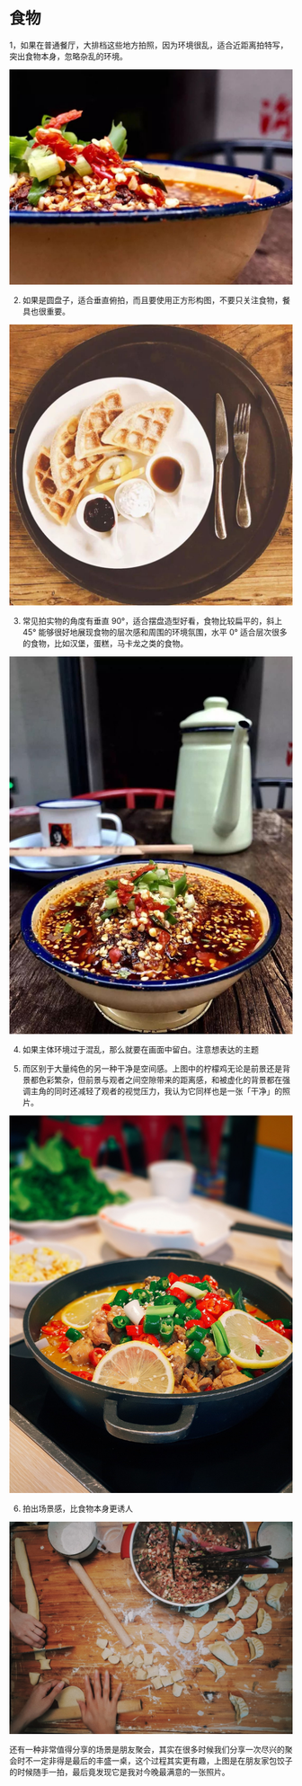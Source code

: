 
# 食物


1，如果在普通餐厅，大排档这些地方拍照，因为环境很乱，适合近距离拍特写，突出食物本身，忽略杂乱的环境。

![](/assets/images/2021-09-09-23-34-17.png)

2. 如果是圆盘子，适合垂直俯拍，而且要使用正方形构图，不要只关注食物，餐具也很重要。

![](/assets/images/2021-09-09-23-34-37.png)

3. 常见拍实物的角度有垂直 90°，适合摆盘造型好看，食物比较扁平的，斜上 45° 能够很好地展现食物的层次感和周围的环境氛围，水平 0° 适合层次很多的食物，比如汉堡，蛋糕，马卡龙之类的食物。

![](/assets/images/2021-09-09-23-35-01.png)

4. 如果主体环境过于混乱，那么就要在画面中留白。注意想表达的主题


5. 而区别于大量纯色的另一种干净是空间感。上图中的柠檬鸡无论是前景还是背景都色彩繁杂，但前景与观者之间空隙带来的距离感，和被虚化的背景都在强调主角的同时还减轻了观者的视觉压力，我认为它同样也是一张「干净」的照片。

![](/assets/images/2021-10-04-22-51-23.png)

6. 拍出场景感，比食物本身更诱人

![](/assets/images/2021-10-04-22-52-47.png)

还有一种非常值得分享的场景是朋友聚会，其实在很多时候我们分享一次尽兴的聚会时不一定非得是最后的丰盛一桌，这个过程其实更有趣，上图是在朋友家包饺子的时候随手一拍，最后竟发现它是我对今晚最满意的一张照片。
